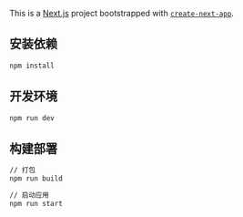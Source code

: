 This is a [Next.js](https://nextjs.org/) project bootstrapped with [`create-next-app`](https://github.com/vercel/next.js/tree/canary/packages/create-next-app).

## 安装依赖

```bash
npm install
```

## 开发环境

```bash
npm run dev
```

## 构建部署

```bash
// 打包
npm run build

// 启动应用
npm run start
```

